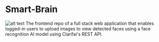 # Smart-Brain
![alt text](https://github.com/[username]/[reponame]/blob/[branch]/image.jpg?raw=true)
The frontend repo of a full stack web application that enables logged-in users to upload images to view detected faces using a face recognition AI model using Clarifai's REST API.